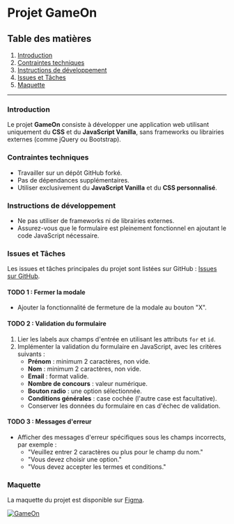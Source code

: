 # Projet GameOn

## Table des matières
1. [Introduction](#introduction)
2. [Contraintes techniques](#contraintes-techniques)
3. [Instructions de développement](#instructions-de-développement)
4. [Issues et Tâches](#issues-et-tâches)
5. [Maquette](#maquette)

---

### Introduction
Le projet **GameOn** consiste à développer une application web utilisant uniquement du **CSS** et du **JavaScript Vanilla**, sans frameworks ou librairies externes (comme jQuery ou Bootstrap).

### Contraintes techniques
- Travailler sur un dépôt GitHub forké.
- Pas de dépendances supplémentaires.
- Utiliser exclusivement du **JavaScript Vanilla** et du **CSS personnalisé**.

### Instructions de développement
- Ne pas utiliser de frameworks ni de librairies externes.
- Assurez-vous que le formulaire est pleinement fonctionnel en ajoutant le code JavaScript nécessaire.

### Issues et Tâches
Les issues et tâches principales du projet sont listées sur GitHub : [Issues sur GitHub](https://github.com/OpenClassrooms-Student-Center/GameOn-website-FR/issues).

#### TODO 1 : Fermer la modale
- Ajouter la fonctionnalité de fermeture de la modale au bouton "X".

#### TODO 2 : Validation du formulaire
1. Lier les labels aux champs d'entrée en utilisant les attributs `for` et `id`.
2. Implémenter la validation du formulaire en JavaScript, avec les critères suivants :
   - **Prénom** : minimum 2 caractères, non vide.
   - **Nom** : minimum 2 caractères, non vide.
   - **Email** : format valide.
   - **Nombre de concours** : valeur numérique.
   - **Bouton radio** : une option sélectionnée.
   - **Conditions générales** : case cochée (l'autre case est facultative).
   - Conserver les données du formulaire en cas d'échec de validation.

#### TODO 3 : Messages d'erreur
- Afficher des messages d'erreur spécifiques sous les champs incorrects, par exemple :
  - "Veuillez entrer 2 caractères ou plus pour le champ du nom."
  - "Vous devez choisir une option."
  - "Vous devez accepter les termes et conditions."

### Maquette
La maquette du projet est disponible sur [Figma](https://www.figma.com/file/prxFGnSUoEhk6PTcMaJQim/UI-Design-GameOn-EN).

[![GameOn](https://user.oc-static.com/upload/2020/08/14/15974189716945_image2.png "GameOn")](https://www.figma.com/file/prxFGnSUoEhk6PTcMaJQim/UI-Design-GameOn-EN)
